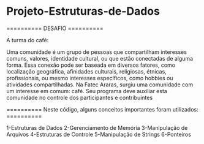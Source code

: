 # Projeto-Estruturas-de-Dados

========== DESAFIO ==========

A turma do café:

Uma comunidade é um grupo de pessoas que compartilham interesses
comuns, valores, identidade cultural, ou que estão conectadas de
alguma forma. Essa conexão pode ser baseada em diversos fatores,
como localização geográfica, afinidades culturais, religiosas, étnicas,
profissionais, ou mesmo interesses específicos, como hobbies ou
atividades compartilhadas.
Na Fatec Araras, surgiu uma comunidade com um interesse em
comum: café.
Seu programa deve auxiliar esta comunidade no controle dos
participantes e contribuintes


========== Neste código, alguns conceitos importantes foram utilizados: ==========

1-Estruturas de Dados
2-Gerenciamento de Memória
3-Manipulação de Arquivos
4-Estruturas de Controle
5-Manipulação de Strings
6-Ponteiros
